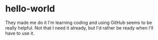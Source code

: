 # hello-world
They made me do it
 I'm learning coding and using GitHub seems to be really helpful.
 Not that I need it already, but I'd rather be ready when I'll have to use it.
